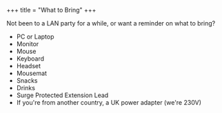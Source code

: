 +++
title = "What to Bring"
+++

Not been to a LAN party for a while, or want a reminder on what to bring?

 - PC or Laptop
 - Monitor
 - Mouse
 - Keyboard
 - Headset
 - Mousemat
 - Snacks
 - Drinks
 - Surge Protected Extension Lead
 - If you're from another country, a UK power adapter (we're 230V)